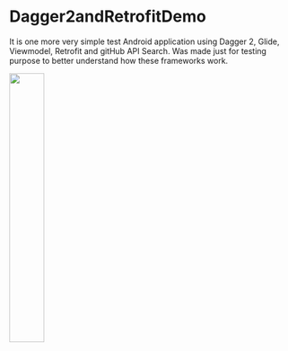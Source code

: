 # Dagger2andRetrofitDemo 
It is one more very simple test Android application using Dagger 2, Glide, Viewmodel, Retrofit and gitHub API Search. 
Was made just for testing purpose to better understand how these frameworks work.



<img src="https://user-images.githubusercontent.com/48939805/183996278-01dcffbc-3193-4956-9bca-4fbdbebd61a2.png" width=35% height=35%>
